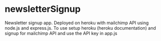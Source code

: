 # newsletterSignup

Newsletter signup app. Deployed on heroku with mailchimp API using node.js and express.js.
To use setup heroku (heroku documentation) and signup for mailchimp API and use the API key in app.js
